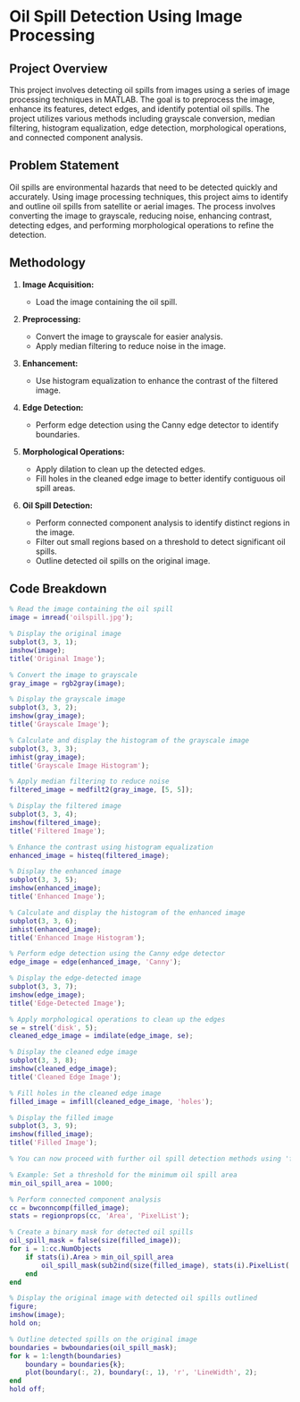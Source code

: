 # Oil Spill Detection Using Image Processing

## Project Overview
This project involves detecting oil spills from images using a series of image processing techniques in MATLAB. The goal is to preprocess the image, enhance its features, detect edges, and identify potential oil spills. The project utilizes various methods including grayscale conversion, median filtering, histogram equalization, edge detection, morphological operations, and connected component analysis.

## Problem Statement
Oil spills are environmental hazards that need to be detected quickly and accurately. Using image processing techniques, this project aims to identify and outline oil spills from satellite or aerial images. The process involves converting the image to grayscale, reducing noise, enhancing contrast, detecting edges, and performing morphological operations to refine the detection.

## Methodology

1. **Image Acquisition:**
   - Load the image containing the oil spill.
   
2. **Preprocessing:**
   - Convert the image to grayscale for easier analysis.
   - Apply median filtering to reduce noise in the image.

3. **Enhancement:**
   - Use histogram equalization to enhance the contrast of the filtered image.

4. **Edge Detection:**
   - Perform edge detection using the Canny edge detector to identify boundaries.

5. **Morphological Operations:**
   - Apply dilation to clean up the detected edges.
   - Fill holes in the cleaned edge image to better identify contiguous oil spill areas.

6. **Oil Spill Detection:**
   - Perform connected component analysis to identify distinct regions in the image.
   - Filter out small regions based on a threshold to detect significant oil spills.
   - Outline detected oil spills on the original image.

## Code Breakdown

```matlab
% Read the image containing the oil spill
image = imread('oilspill.jpg');

% Display the original image
subplot(3, 3, 1);
imshow(image);
title('Original Image');

% Convert the image to grayscale
gray_image = rgb2gray(image);

% Display the grayscale image
subplot(3, 3, 2);
imshow(gray_image);
title('Grayscale Image');

% Calculate and display the histogram of the grayscale image
subplot(3, 3, 3);
imhist(gray_image);
title('Grayscale Image Histogram');

% Apply median filtering to reduce noise
filtered_image = medfilt2(gray_image, [5, 5]);

% Display the filtered image
subplot(3, 3, 4);
imshow(filtered_image);
title('Filtered Image');

% Enhance the contrast using histogram equalization
enhanced_image = histeq(filtered_image);

% Display the enhanced image
subplot(3, 3, 5);
imshow(enhanced_image);
title('Enhanced Image');

% Calculate and display the histogram of the enhanced image
subplot(3, 3, 6);
imhist(enhanced_image);
title('Enhanced Image Histogram');

% Perform edge detection using the Canny edge detector
edge_image = edge(enhanced_image, 'Canny');

% Display the edge-detected image
subplot(3, 3, 7);
imshow(edge_image);
title('Edge-Detected Image');

% Apply morphological operations to clean up the edges
se = strel('disk', 5);
cleaned_edge_image = imdilate(edge_image, se);

% Display the cleaned edge image
subplot(3, 3, 8);
imshow(cleaned_edge_image);
title('Cleaned Edge Image');

% Fill holes in the cleaned edge image
filled_image = imfill(cleaned_edge_image, 'holes');

% Display the filled image
subplot(3, 3, 9);
imshow(filled_image);
title('Filled Image');

% You can now proceed with further oil spill detection methods using 'filled_image'.

% Example: Set a threshold for the minimum oil spill area
min_oil_spill_area = 1000;

% Perform connected component analysis
cc = bwconncomp(filled_image);
stats = regionprops(cc, 'Area', 'PixelList');

% Create a binary mask for detected oil spills
oil_spill_mask = false(size(filled_image));
for i = 1:cc.NumObjects
    if stats(i).Area > min_oil_spill_area
        oil_spill_mask(sub2ind(size(filled_image), stats(i).PixelList(:,2), stats(i).PixelList(:,1))) = true;
    end
end

% Display the original image with detected oil spills outlined
figure;
imshow(image);
hold on;

% Outline detected spills on the original image
boundaries = bwboundaries(oil_spill_mask);
for k = 1:length(boundaries)
    boundary = boundaries{k};
    plot(boundary(:, 2), boundary(:, 1), 'r', 'LineWidth', 2);
end
hold off;
